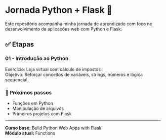 # Jornada Python + Flask 🚀

Este repositório acompanha minha jornada de aprendizado com foco no desenvolvimento de aplicações web com Python e Flask.

## ✅ Etapas

### 01 - Introdução ao Python
Exercício: Loja virtual com cálculo de impostos  
Objetivo: Reforçar conceitos de variáveis, strings, números e lógica sequencial.

### 🚧 Próximos passos
- Funções em Python
- Manipulação de arquivos
- Primeiros projetos com Flask

---

**Curso base:** Build Python Web Apps with Flask  
**Módulo atual:** Functions